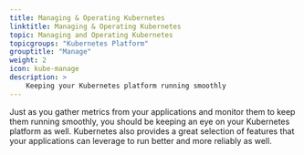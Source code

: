 ```yaml
---
title: Managing & Operating Kubernetes
linktitle: Managing & Operating Kubernetes
topic: Managing and Operating Kubernetes
topicgroups: "Kubernetes Platform"
grouptitle: "Manage"
weight: 2
icon: kube-manage
description: >
    Keeping your Kubernetes platform running smoothly
---
```


Just as you gather metrics from your applications and monitor them to keep them running smoothly, you should be keeping an eye on your Kubernetes platform as well. Kubernetes also provides a great selection of features that your applications can leverage to run better and more reliably as well.